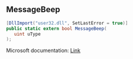 ## MessageBeep

```csharp
[DllImport("user32.dll", SetLastError = true)]
public static extern bool MessageBeep(
   uint uType
);
```

Microsoft documentation: [Link](https://docs.microsoft.com/en-us/windows/win32/api/winuser/nf-winuser-messagebeep)
